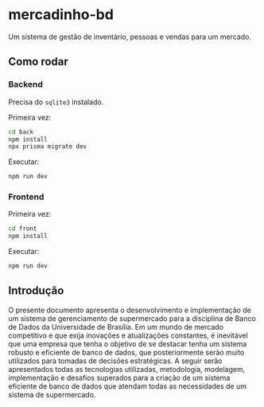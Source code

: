 # mercadinho-bd
Um sistema de gestão de inventário, pessoas e vendas para um mercado.

## Como rodar
### Backend

Precisa do `sqlite3` instalado.

Primeira vez:
```sh
cd back
npm install
npx prisma migrate dev
```

Executar:
```sh
npm run dev
```

### Frontend

Primeira vez:
```sh
cd front
npm install
```

Executar:
```sh
npm run dev
```

## Introdução
O presente documento apresenta o desenvolvimento e implementação de um sistema de gerenciamento de supermercado para a disciplina de Banco de Dados da Universidade de Brasília.
Em um mundo de mercado competitivo e que exija inovações e atualizações constantes, é inevitável que uma empresa que tenha o objetivo de se destacar tenha um sistema robusto e eficiente de banco de dados, que posteriormente serão muito utilizados para tomadas de decisões estratégicas.
A seguir serão apresentados todas as tecnologias utilizadas, metodologia, modelagem, implementação e desafios superados para a criação de um sistema eficiente de banco de dados que atendam todas as necessidades de um sistema de supermercado.

